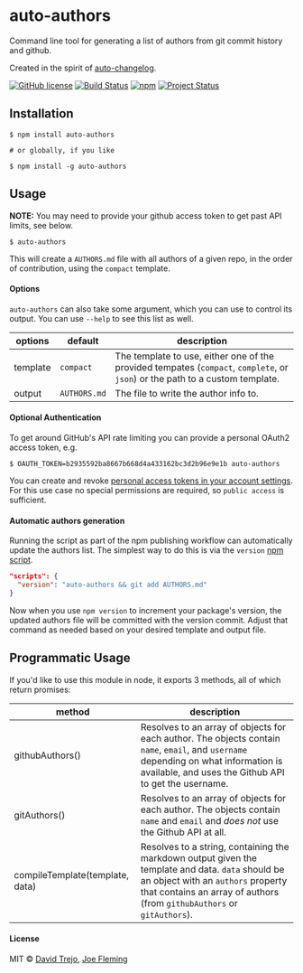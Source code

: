 # auto-authors

Command line tool for generating a list of authors from git commit history and github.

Created in the spirit of [auto-changelog](https://github.com/CookPete/auto-changelog/).

[![GitHub license](https://img.shields.io/badge/license-MIT-blue.svg)](https://raw.githubusercontent.com/w33ble/auto-authors/master/LICENSE)
[![Build Status](https://img.shields.io/travis/w33ble/auto-authors.svg?branch=master)](https://travis-ci.org/w33ble/auto-authors)
[![npm](https://img.shields.io/npm/v/auto-authors.svg)](https://www.npmjs.com/package/auto-authors)
[![Project Status](https://img.shields.io/badge/status-experimental-orange.svg)](https://nodejs.org/api/documentation.html#documentation_stability_index)

## Installation

```
$ npm install auto-authors

# or globally, if you like

$ npm install -g auto-authors
```

## Usage

**NOTE:** You may need to provide your github access token to get past API limits, see below.

```
$ auto-authors 
```

This will create a `AUTHORS.md` file with all authors of a given repo, in the order of contribution, using the `compact` template.

#### Options

`auto-authors` can also take some argument, which you can use to control its output. You can use `--help` to see this list as well.

options | default | description
------- | ------- | -----------
template | `compact` | The template to use, either one of the provided tempates (`compact`, `complete`, or `json`) or the path to a custom template.
output | `AUTHORS.md` | The file to write the author info to.

#### Optional Authentication

To get around GitHub's API rate limiting you can provide a personal
OAuth2 access token, e.g.

```
$ OAUTH_TOKEN=b2935592ba8667b668d4a433162bc3d2b96e9e1b auto-authors
```

You can create and revoke  [personal access tokens in your account settings](https://github.com/settings/tokens). For this use case no special permissions are required, so `public access` is sufficient.

#### Automatic authors generation

Running the script as part of the npm publishing workflow can automatically update the authors list. The simplest way to do this is via the `version` [npm script](https://docs.npmjs.com/misc/scripts).

```json
"scripts": {
  "version": "auto-authors && git add AUTHORS.md"
}
```

Now when you use `npm version` to increment your package's version, the updated authors file will be committed with the version commit. Adjust that command as needed based on your desired template and output file.

## Programmatic Usage

If you'd like to use this module in node, it exports 3 methods, all of which return promises:

method | description
------ | -----------
githubAuthors() | Resolves to an array of objects for each author. The objects contain `name`, `email`, and `username` depending on what information is available, and uses the Github API to get the username.
gitAuthors() | Resolves to an array of objects for each author. The objects contain `name` and `email` and *does not* use the Github API at all.
compileTemplate(template, data) | Resolves to a string, containing the markdown output given the template and data. `data` should be an object with an `authors` property that contains an array of authors (from `githubAuthors` or `gitAuthors`).

#### License

MIT © [David Trejo](https://github.com/DTrejo), [Joe Fleming](https://github.com/w33ble)
